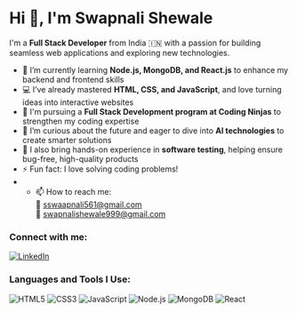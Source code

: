 # Hi 👋, I'm Swapnali Shewale

I'm a **Full Stack Developer** from India 🇮🇳 with a passion for building seamless web applications and exploring new technologies.

- 🌱 I’m currently learning **Node.js, MongoDB, and React.js** to enhance my backend and frontend skills  
- 💻 I’ve already mastered **HTML, CSS, and JavaScript**, and love turning ideas into interactive websites  
- 🚀 I'm pursuing a **Full Stack Development program at Coding Ninjas** to strengthen my coding expertise  
- 🤖 I’m curious about the future and eager to dive into **AI technologies** to create smarter solutions  
- 🧩 I also bring hands-on experience in **software testing**, helping ensure bug-free, high-quality products  
- ⚡ Fun fact: I love solving coding problems!
- - 📫 How to reach me:  
      📧 sswaapnali561@gmail.com  
      📧 swapnalishewale999@gmail.com

### Connect with me:

[![LinkedIn](https://img.shields.io/badge/LinkedIn-0077B5?style=for-the-badge&logo=linkedin&logoColor=white)](https://www.linkedin.com/in/swapnali2512)


### Languages and Tools I Use:

![HTML5](https://img.shields.io/badge/HTML5-E34F26?style=for-the-badge&logo=html5&logoColor=white)
![CSS3](https://img.shields.io/badge/CSS3-1572B6?style=for-the-badge&logo=css3&logoColor=white)
![JavaScript](https://img.shields.io/badge/JavaScript-F7DF1E?style=for-the-badge&logo=javascript&logoColor=black)
![Node.js](https://img.shields.io/badge/Node.js-339933?style=for-the-badge&logo=nodedotjs&logoColor=white)
![MongoDB](https://img.shields.io/badge/MongoDB-47A248?style=for-the-badge&logo=mongodb&logoColor=white)
![React](https://img.shields.io/badge/React-61DAFB?style=for-the-badge&logo=react&logoColor=black)


